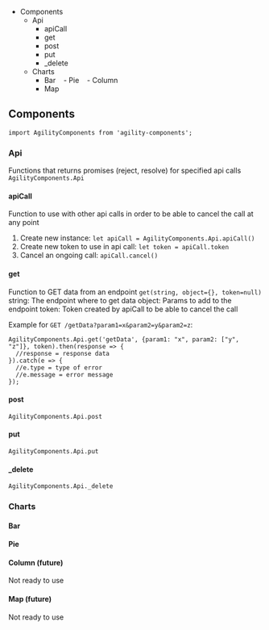 - Components
  - Api
    - apiCall
    - get
    - post
    - put
    - _delete
  - Charts
    - Bar
    - Pie
    - Column
    - Map
  
## Components
`import AgilityComponents from 'agility-components';`

### Api
Functions that returns promises (reject, resolve) for specified api calls
`AgilityComponents.Api`

#### apiCall
Function to use with other api calls in order to be able to cancel the call at any point
1. Create new instance: `let apiCall = AgilityComponents.Api.apiCall()`
2. Create new token to use in api call: `let token = apiCall.token`
3. Cancel an ongoing call: `apiCall.cancel()`

#### get
Function to GET data from an endpoint
`get(string, object={}, token=null)`
string: The endpoint where to get data
object: Params to add to the endpoint
token: Token created by apiCall to be able to cancel the call

Example for `GET /getData?param1=x&param2=y&param2=z`:
```
AgilityComponents.Api.get('getData', {param1: "x", param2: ["y", "z"]}, token).then(response => {
  //response = response data
}).catch(e => {
  //e.type = type of error
  //e.message = error message
});
```

#### post
`AgilityComponents.Api.post`

#### put
`AgilityComponents.Api.put`

#### _delete
`AgilityComponents.Api._delete`



### Charts

#### Bar

#### Pie

#### Column (future)
Not ready to use
#### Map (future)
Not ready to use
